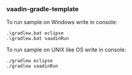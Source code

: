 ### vaadin-gradle-template

To run sample on Windows write in console:
```
.\gradlew.bat eclipse
.\gradlew.bat vaadinRun
```

To run sample on UNIX like OS write in console:
```
./gradlew eclipse
./gradlew vaadinRun
```
